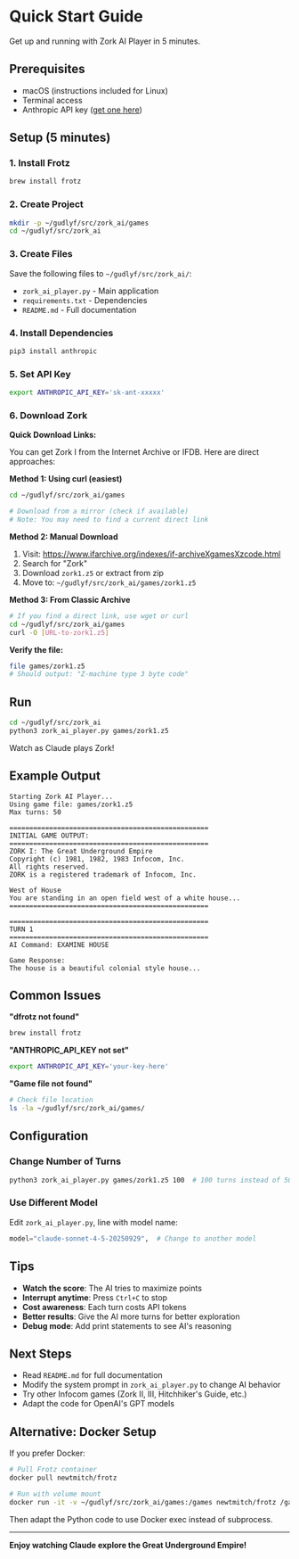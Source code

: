 # Quick Start Guide

Get up and running with Zork AI Player in 5 minutes.

## Prerequisites

- macOS (instructions included for Linux)
- Terminal access
- Anthropic API key ([get one here](https://console.anthropic.com/))

## Setup (5 minutes)

### 1. Install Frotz

```bash
brew install frotz
```

### 2. Create Project

```bash
mkdir -p ~/gudlyf/src/zork_ai/games
cd ~/gudlyf/src/zork_ai
```

### 3. Create Files

Save the following files to `~/gudlyf/src/zork_ai/`:
- `zork_ai_player.py` - Main application
- `requirements.txt` - Dependencies
- `README.md` - Full documentation

### 4. Install Dependencies

```bash
pip3 install anthropic
```

### 5. Set API Key

```bash
export ANTHROPIC_API_KEY='sk-ant-xxxxx'
```

### 6. Download Zork

**Quick Download Links:**

You can get Zork I from the Internet Archive or IFDB. Here are direct approaches:

**Method 1: Using curl (easiest)**
```bash
cd ~/gudlyf/src/zork_ai/games

# Download from a mirror (check if available)
# Note: You may need to find a current direct link
```

**Method 2: Manual Download**
1. Visit: https://www.ifarchive.org/indexes/if-archiveXgamesXzcode.html
2. Search for "Zork" 
3. Download `zork1.z5` or extract from zip
4. Move to: `~/gudlyf/src/zork_ai/games/zork1.z5`

**Method 3: From Classic Archive**
```bash
# If you find a direct link, use wget or curl
cd ~/gudlyf/src/zork_ai/games
curl -O [URL-to-zork1.z5]
```

**Verify the file:**
```bash
file games/zork1.z5
# Should output: "Z-machine type 3 byte code"
```

## Run

```bash
cd ~/gudlyf/src/zork_ai
python3 zork_ai_player.py games/zork1.z5
```

Watch as Claude plays Zork!

## Example Output

```
Starting Zork AI Player...
Using game file: games/zork1.z5
Max turns: 50

==================================================
INITIAL GAME OUTPUT:
==================================================
ZORK I: The Great Underground Empire
Copyright (c) 1981, 1982, 1983 Infocom, Inc.
All rights reserved.
ZORK is a registered trademark of Infocom, Inc.

West of House
You are standing in an open field west of a white house...
==================================================

==================================================
TURN 1
==================================================
AI Command: EXAMINE HOUSE

Game Response:
The house is a beautiful colonial style house...
```

## Common Issues

**"dfrotz not found"**
```bash
brew install frotz
```

**"ANTHROPIC_API_KEY not set"**
```bash
export ANTHROPIC_API_KEY='your-key-here'
```

**"Game file not found"**
```bash
# Check file location
ls -la ~/gudlyf/src/zork_ai/games/
```

## Configuration

### Change Number of Turns

```bash
python3 zork_ai_player.py games/zork1.z5 100  # 100 turns instead of 50
```

### Use Different Model

Edit `zork_ai_player.py`, line with model name:
```python
model="claude-sonnet-4-5-20250929",  # Change to another model
```

## Tips

- **Watch the score**: The AI tries to maximize points
- **Interrupt anytime**: Press `Ctrl+C` to stop
- **Cost awareness**: Each turn costs API tokens
- **Better results**: Give the AI more turns for better exploration
- **Debug mode**: Add print statements to see AI's reasoning

## Next Steps

- Read `README.md` for full documentation
- Modify the system prompt in `zork_ai_player.py` to change AI behavior
- Try other Infocom games (Zork II, III, Hitchhiker's Guide, etc.)
- Adapt the code for OpenAI's GPT models

## Alternative: Docker Setup

If you prefer Docker:

```bash
# Pull Frotz container
docker pull newtmitch/frotz

# Run with volume mount
docker run -it -v ~/gudlyf/src/zork_ai/games:/games newtmitch/frotz /games/zork1.z5
```

Then adapt the Python code to use Docker exec instead of subprocess.

---

**Enjoy watching Claude explore the Great Underground Empire!**

